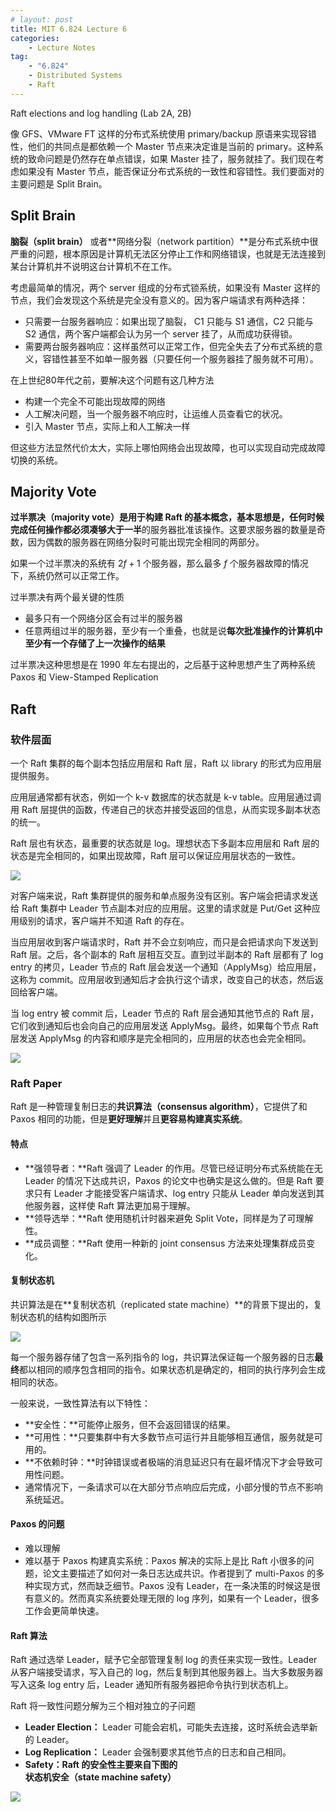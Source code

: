 ```yaml
---
# layout: post
title: MIT 6.824 Lecture 6
categories: 
    - Lecture Notes
tag:
    - "6.824"
    - Distributed Systems
    - Raft
---
```


Raft elections and log handling (Lab 2A, 2B)

像 GFS、VMware FT 这样的分布式系统使用 primary/backup 原语来实现容错性，他们的共同点是都依赖一个 Master 节点来决定谁是当前的 primary。这种系统的致命问题是仍然存在单点错误，如果 Master 挂了，服务就挂了。我们现在考虑如果没有 Master 节点，能否保证分布式系统的一致性和容错性。我们要面对的主要问题是 Split Brain。

## Split Brain

**脑裂（split brain）** 或者**网络分裂（network partition）**是分布式系统中很严重的问题，根本原因是计算机无法区分停止工作和网络错误，也就是无法连接到某台计算机并不说明这台计算机不在工作。

考虑最简单的情况，两个 server 组成的分布式锁系统，如果没有 Master 这样的节点，我们会发现这个系统是完全没有意义的。因为客户端请求有两种选择：
- 只需要一台服务器响应：如果出现了脑裂， C1 只能与 S1 通信，C2 只能与 S2 通信，两个客户端都会认为另一个 server 挂了，从而成功获得锁。
- 需要两台服务器响应：这样虽然可以正常工作，但完全失去了分布式系统的意义，容错性甚至不如单一服务器（只要任何一个服务器挂了服务就不可用）。

在上世纪80年代之前，要解决这个问题有这几种方法
- 构建一个完全不可能出现故障的网络
- 人工解决问题，当一个服务器不响应时，让运维人员查看它的状况。
- 引入 Master 节点，实际上和人工解决一样

但这些方法显然代价太大，实际上哪怕网络会出现故障，也可以实现自动完成故障切换的系统。

## Majority Vote

**过半票决（majority vote）**是用于构建 Raft 的基本概念，基本思想是，任何时候完成任何操作都必须凑够**大于一半**的服务器批准该操作。这要求服务器的数量是奇数，因为偶数的服务器在网络分裂时可能出现完全相同的两部分。

如果一个过半票决的系统有 $2f+1$ 个服务器，那么最多 $f$ 个服务器故障的情况下，系统仍然可以正常工作。 

过半票决有两个最关键的性质
- 最多只有一个网络分区会有过半的服务器
- 任意两组过半的服务器，至少有一个重叠，也就是说**每次批准操作的计算机中至少有一个存储了上一次操作的结果**

过半票决这种思想是在 1990 年左右提出的，之后基于这种思想产生了两种系统 Paxos 和 View-Stamped Replication

## Raft

### 软件层面

一个 Raft 集群的每个副本包括应用层和 Raft 层，Raft 以 library 的形式为应用层提供服务。

应用层通常都有状态，例如一个 k-v 数据库的状态就是 k-v table。应用层通过调用 Raft 层提供的函数，传递自己的状态并接受返回的信息，从而实现多副本状态的统一。

Raft 层也有状态，最重要的状态就是 log。理想状态下多副本应用层和 Raft 层的状态是完全相同的，如果出现故障，Raft 层可以保证应用层状态的一致性。

![](/assets/images/raft1.png)

对客户端来说，Raft 集群提供的服务和单点服务没有区别。客户端会把请求发送给 Raft 集群中 Leader 节点副本对应的应用层。这里的请求就是 Put/Get 这种应用级别的请求，客户端并不知道 Raft 的存在。

当应用层收到客户端请求时，Raft 并不会立刻响应，而只是会把请求向下发送到 Raft 层。之后，各个副本的 Raft 层相互交互。直到过半副本的 Raft 层都有了 log entry 的拷贝，Leader 节点的 Raft 层会发送一个通知（ApplyMsg）给应用层，这称为 commit。应用层收到通知后才会执行这个请求，改变自己的状态，然后返回给客户端。

当 log entry 被 commit 后，Leader 节点的 Raft 层会通知其他节点的 Raft 层，它们收到通知后也会向自己的应用层发送 ApplyMsg。最终，如果每个节点 Raft 层发送 ApplyMsg 的内容和顺序是完全相同的，应用层的状态也会完全相同。

![](/assets/images/raft2.png)

### Raft Paper

Raft 是一种管理复制日志的**共识算法（consensus algorithm）**，它提供了和 Paxos 相同的功能，但是**更好理解**并且**更容易构建真实系统**。

#### 特点
- **强领导者：**Raft 强调了 Leader 的作用。尽管已经证明分布式系统能在无 Leader 的情况下达成共识，Paxos 的论文中也确实是这么做的。但是 Raft 要求只有 Leader 才能接受客户端请求、log entry 只能从 Leader 单向发送到其他服务器，这样使 Raft 算法更加易于理解。
- **领导选举：**Raft 使用随机计时器来避免 Split Vote，同样是为了可理解性。
- **成员调整：**Raft 使用一种新的 joint consensus 方法来处理集群成员变化。

#### 复制状态机

共识算法是在**复制状态机（replicated state machine）**的背景下提出的，复制状态机的结构如图所示

![](/assets/images/raft3.png)

每一个服务器存储了包含一系列指令的 log，共识算法保证每一个服务器的日志**最终**都以相同的顺序包含相同的指令。如果状态机是确定的，相同的执行序列会生成相同的状态。

一般来说，一致性算法有以下特性：
- **安全性：**可能停止服务，但不会返回错误的结果。
- **可用性：**只要集群中有大多数节点可运行并且能够相互通信，服务就是可用的。
- **不依赖时钟：**时钟错误或者极端的消息延迟只有在最坏情况下才会导致可用性问题。
- 通常情况下，一条请求可以在大部分节点响应后完成，小部分慢的节点不影响系统延迟。

#### Paxos 的问题

- 难以理解
- 难以基于 Paxos 构建真实系统：Paxos 解决的实际上是比 Raft 小很多的问题，论文主要描述了如何对一条日志达成共识。作者提到了 multi-Paxos 的多种实现方式，然而缺乏细节。Paxos 没有 Leader，在一条决策的时候这是很有意义的。然而真实系统要处理无限的 log 序列，如果有一个 Leader，很多工作会更简单快速。

#### Raft 算法

Raft 通过选举 Leader，赋予它全部管理复制 log 的责任来实现一致性。Leader 从客户端接受请求，写入自己的 log，然后复制到其他服务器上。当大多数服务器写入这条 log entry 后，Leader 通知所有服务器把命令执行到状态机上。

Raft 将一致性问题分解为三个相对独立的子问题
- **Leader Election：** Leader 可能会宕机，可能失去连接，这时系统会选举新的 Leader。
- **Log Replication：** Leader 会强制要求其他节点的日志和自己相同。
- **Safety：**Raft 的安全性主要来自下图的**状态机安全（state machine safety）**

![](/assets/images/raft4.png)